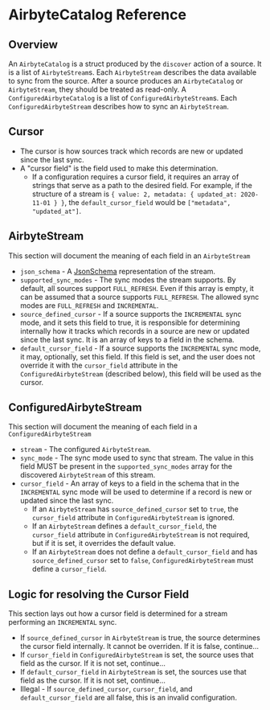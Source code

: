 # AirbyteCatalog Reference

## Overview

An `AirbyteCatalog` is a struct produced by the `discover` action of a source. It is a list of `AirbyteStream`s. Each `AirbyteStream` describes the data available to sync from the source. After a source produces an `AirbyteCatalog` or `AirbyteStream`, they should be treated as read-only. A `ConfiguredAirbyteCatalog` is a list of `ConfiguredAirbyteStream`s. Each `ConfiguredAirbyteStream` describes how to sync an `AirbyteStream`.

## Cursor

* The cursor is how sources track which records are new or updated since the last sync. 
* A "cursor field" is the field used to make this determination.
  * If a configuration requires a cursor field, it requires an array of strings that serve as a path to the desired field. For example, if the structure of a stream is `{ value: 2, metadata: { updated_at: 2020-11-01 } }`, the `default_cursor_field` would be `["metadata", "updated_at"]`.

## AirbyteStream

This section will document the meaning of each field in an `AirbyteStream`

* `json_schema` - A [JsonSchema](https://json-schema.org/understanding-json-schema) representation of the stream.
* `supported_sync_modes` - The sync modes the stream supports. By default, all sources support `FULL_REFRESH`. Even if this array is empty, it can be assumed that a source supports `FULL_REFRESH`. The allowed sync modes are `FULL_REFRESH` and `INCREMENTAL`.
* `source_defined_cursor` - If a source supports the `INCREMENTAL` sync mode, and it sets this field to true, it is responsible for determining internally how it tracks which records in a source are new or updated since the last sync. It is an array of keys to a field in the schema.
* `default_cursor_field` - If a source supports the `INCREMENTAL` sync mode, it may, optionally, set this field. If this field is set, and the user does not override it with the `cursor_field` attribute in the `ConfiguredAirbyteStream` \(described below\), this field will be used as the cursor. 

## ConfiguredAirbyteStream

This section will document the meaning of each field in a `ConfiguredAirbyteStream`

* `stream` - The configured `AirbyteStream`.
* `sync_mode` - The sync mode used to sync that stream. The value in this field MUST be present in the `supported_sync_modes` array for the discovered `AirbyteStream` of this stream.
* `cursor_field` - An array of keys to a field in the schema that in the `INCREMENTAL` sync mode will be used to determine if a record is new or updated since the last sync.
  * If an `AirbyteStream` has `source_defined_cursor` set to `true`, the `cursor_field` attribute in `ConfiguredAirbyteStream` is ignored.
  * If an `AirbyteStream` defines a `default_cursor_field`, the `cursor_field` attribute in `ConfiguredAirbyteStream` is not required, but if it is set, it overrides the default value.
  * If an `AirbyteStream` does not define a `default_cursor_field` and has `source_defined_cursor` set to `false`, `ConfiguredAirbyteStream` must define a `cursor_field`.

## Logic for resolving the Cursor Field

This section lays out how a cursor field is determined for a stream performing an `INCREMENTAL` sync.

* If `source_defined_cursor` in `AirbyteStream` is true, the source determines the cursor field internally. It cannot be overriden. If it is false, continue...
* If `cursor_field` in `ConfiguredAirbyteStream` is set, the source uses that field as the cursor. If it is not set, continue...
* If `default_cursor_field` in `AirbyteStream` is set, the sources use that field as the cursor. If it is not set, continue...
* Illegal - If `source_defined_cursor`, `cursor_field`, and `default_cursor_field` are all false, this is an invalid configuration.

